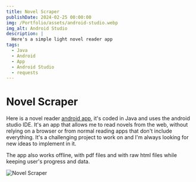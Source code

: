 ```yaml
---
title: Novel Scraper
publishDate: 2024-02-25 00:00:00
img: /Portfolio/assets/android-studio.webp
img_alt: Android Studio
description: |
  Here's a simple light novel reader app
tags:
  - Java
  - Android
  - App
  - Android Studio
  - requests
---
```


# Novel Scraper
Here is a novel reader [android app](https://github.com/Aatrick/Novel-Scraper), it's coded in Java and uses the android studio IDE. It's an app that allows me to read novels from the web, without relying on a browser or from normal reading apps that don't include everything. It's a challenging project to work on and I'm always looking for new ideas to implement in it.  

The app also works offline, with pdf files and with raw html files while keeping user's progress and data.

![Novel Scraper](/Portfolio/assets/novelscraper.webp)
